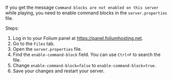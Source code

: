 
If you get the message `Command blocks are not enabled on this server` while playing, you need to enable command blocks in the `server.properties` file.

Steps:
1. Log in to your Folium panel at https://panel.foliumhosting.net.
2. Go to the `Files` tab.
3. Open the `server.properties` file.
4. Find the `enable-command-block` field. You can use `Ctrl+F` to search the file.
5. Change `enable-command-block=false` to `enable-command-block=true`.
6. Save your changes and restart your server.
